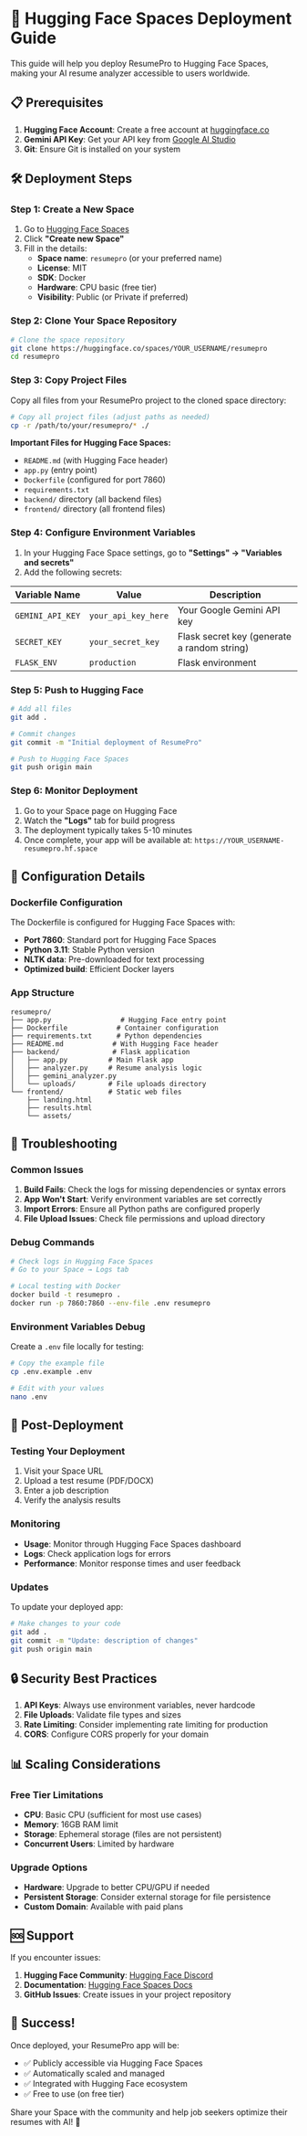 # 🚀 Hugging Face Spaces Deployment Guide

This guide will help you deploy ResumePro to Hugging Face Spaces, making your AI resume analyzer accessible to users worldwide.

## 📋 Prerequisites

1. **Hugging Face Account**: Create a free account at [huggingface.co](https://huggingface.co)
2. **Gemini API Key**: Get your API key from [Google AI Studio](https://makersuite.google.com/app/apikey)
3. **Git**: Ensure Git is installed on your system

## 🛠️ Deployment Steps

### Step 1: Create a New Space

1. Go to [Hugging Face Spaces](https://huggingface.co/spaces)
2. Click **"Create new Space"**
3. Fill in the details:
   - **Space name**: `resumepro` (or your preferred name)
   - **License**: MIT
   - **SDK**: Docker
   - **Hardware**: CPU basic (free tier)
   - **Visibility**: Public (or Private if preferred)

### Step 2: Clone Your Space Repository

```bash
# Clone the space repository
git clone https://huggingface.co/spaces/YOUR_USERNAME/resumepro
cd resumepro
```

### Step 3: Copy Project Files

Copy all files from your ResumePro project to the cloned space directory:

```bash
# Copy all project files (adjust paths as needed)
cp -r /path/to/your/resumepro/* ./
```

**Important Files for Hugging Face Spaces:**
- `README.md` (with Hugging Face header)
- `app.py` (entry point)
- `Dockerfile` (configured for port 7860)
- `requirements.txt`
- `backend/` directory (all backend files)
- `frontend/` directory (all frontend files)

### Step 4: Configure Environment Variables

1. In your Hugging Face Space settings, go to **"Settings" → "Variables and secrets"**
2. Add the following secrets:

| Variable Name | Value | Description |
|---------------|-------|-------------|
| `GEMINI_API_KEY` | `your_api_key_here` | Your Google Gemini API key |
| `SECRET_KEY` | `your_secret_key` | Flask secret key (generate a random string) |
| `FLASK_ENV` | `production` | Flask environment |

### Step 5: Push to Hugging Face

```bash
# Add all files
git add .

# Commit changes
git commit -m "Initial deployment of ResumePro"

# Push to Hugging Face Spaces
git push origin main
```

### Step 6: Monitor Deployment

1. Go to your Space page on Hugging Face
2. Watch the **"Logs"** tab for build progress
3. The deployment typically takes 5-10 minutes
4. Once complete, your app will be available at: `https://YOUR_USERNAME-resumepro.hf.space`

## 🔧 Configuration Details

### Dockerfile Configuration

The Dockerfile is configured for Hugging Face Spaces with:
- **Port 7860**: Standard port for Hugging Face Spaces
- **Python 3.11**: Stable Python version
- **NLTK data**: Pre-downloaded for text processing
- **Optimized build**: Efficient Docker layers

### App Structure

```
resumepro/
├── app.py                 # Hugging Face entry point
├── Dockerfile            # Container configuration
├── requirements.txt      # Python dependencies
├── README.md            # With Hugging Face header
├── backend/             # Flask application
│   ├── app.py          # Main Flask app
│   ├── analyzer.py     # Resume analysis logic
│   ├── gemini_analyzer.py
│   └── uploads/        # File uploads directory
└── frontend/           # Static web files
    ├── landing.html
    ├── results.html
    └── assets/
```

## 🚨 Troubleshooting

### Common Issues

1. **Build Fails**: Check the logs for missing dependencies or syntax errors
2. **App Won't Start**: Verify environment variables are set correctly
3. **Import Errors**: Ensure all Python paths are configured properly
4. **File Upload Issues**: Check file permissions and upload directory

### Debug Commands

```bash
# Check logs in Hugging Face Spaces
# Go to your Space → Logs tab

# Local testing with Docker
docker build -t resumepro .
docker run -p 7860:7860 --env-file .env resumepro
```

### Environment Variables Debug

Create a `.env` file locally for testing:

```bash
# Copy the example file
cp .env.example .env

# Edit with your values
nano .env
```

## 🎯 Post-Deployment

### Testing Your Deployment

1. Visit your Space URL
2. Upload a test resume (PDF/DOCX)
3. Enter a job description
4. Verify the analysis results

### Monitoring

- **Usage**: Monitor through Hugging Face Spaces dashboard
- **Logs**: Check application logs for errors
- **Performance**: Monitor response times and user feedback

### Updates

To update your deployed app:

```bash
# Make changes to your code
git add .
git commit -m "Update: description of changes"
git push origin main
```

## 🔒 Security Best Practices

1. **API Keys**: Always use environment variables, never hardcode
2. **File Uploads**: Validate file types and sizes
3. **Rate Limiting**: Consider implementing rate limiting for production
4. **CORS**: Configure CORS properly for your domain

## 📊 Scaling Considerations

### Free Tier Limitations
- **CPU**: Basic CPU (sufficient for most use cases)
- **Memory**: 16GB RAM limit
- **Storage**: Ephemeral storage (files are not persistent)
- **Concurrent Users**: Limited by hardware

### Upgrade Options
- **Hardware**: Upgrade to better CPU/GPU if needed
- **Persistent Storage**: Consider external storage for file persistence
- **Custom Domain**: Available with paid plans

## 🆘 Support

If you encounter issues:

1. **Hugging Face Community**: [Hugging Face Discord](https://discord.gg/hugging-face)
2. **Documentation**: [Hugging Face Spaces Docs](https://huggingface.co/docs/hub/spaces)
3. **GitHub Issues**: Create issues in your project repository

## 🎉 Success!

Once deployed, your ResumePro app will be:
- ✅ Publicly accessible via Hugging Face Spaces
- ✅ Automatically scaled and managed
- ✅ Integrated with Hugging Face ecosystem
- ✅ Free to use (on free tier)

Share your Space with the community and help job seekers optimize their resumes with AI! 🚀
